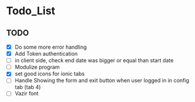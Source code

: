 # Todo_List

## TODO

- [x] Do some more error handling
- [x] Add Token authentication
- [ ] in client side, check end date was bigger or equal than start date
- [ ] Modulize program
- [x] set good icons for ionic tabs
- [ ] Handle Showing the form and exit button when user logged in in config tab (tab 4)
- [ ] Vazir font
